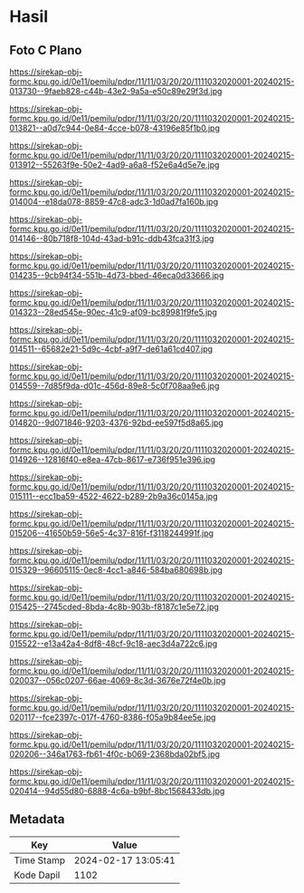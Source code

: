 # Hasil

## Foto C Plano

https://sirekap-obj-formc.kpu.go.id/0e11/pemilu/pdpr/11/11/03/20/20/1111032020001-20240215-013730--9faeb828-c44b-43e2-9a5a-e50c89e29f3d.jpg

https://sirekap-obj-formc.kpu.go.id/0e11/pemilu/pdpr/11/11/03/20/20/1111032020001-20240215-013821--a0d7c944-0e84-4cce-b078-43196e85f1b0.jpg

https://sirekap-obj-formc.kpu.go.id/0e11/pemilu/pdpr/11/11/03/20/20/1111032020001-20240215-013912--55263f9e-50e2-4ad9-a6a8-f52e6a4d5e7e.jpg

https://sirekap-obj-formc.kpu.go.id/0e11/pemilu/pdpr/11/11/03/20/20/1111032020001-20240215-014004--e18da078-8859-47c8-adc3-1d0ad7fa160b.jpg

https://sirekap-obj-formc.kpu.go.id/0e11/pemilu/pdpr/11/11/03/20/20/1111032020001-20240215-014146--80b718f8-104d-43ad-b91c-ddb43fca31f3.jpg

https://sirekap-obj-formc.kpu.go.id/0e11/pemilu/pdpr/11/11/03/20/20/1111032020001-20240215-014235--9cb94f34-551b-4d73-bbed-46eca0d33666.jpg

https://sirekap-obj-formc.kpu.go.id/0e11/pemilu/pdpr/11/11/03/20/20/1111032020001-20240215-014323--28ed545e-90ec-41c9-af09-bc89981f9fe5.jpg

https://sirekap-obj-formc.kpu.go.id/0e11/pemilu/pdpr/11/11/03/20/20/1111032020001-20240215-014511--65682e21-5d9c-4cbf-a9f7-de61a61cd407.jpg

https://sirekap-obj-formc.kpu.go.id/0e11/pemilu/pdpr/11/11/03/20/20/1111032020001-20240215-014559--7d85f9da-d01c-456d-89e8-5c0f708aa9e6.jpg

https://sirekap-obj-formc.kpu.go.id/0e11/pemilu/pdpr/11/11/03/20/20/1111032020001-20240215-014820--9d071846-9203-4376-92bd-ee597f5d8a65.jpg

https://sirekap-obj-formc.kpu.go.id/0e11/pemilu/pdpr/11/11/03/20/20/1111032020001-20240215-014926--12816f40-e8ea-47cb-8617-e736f951e396.jpg

https://sirekap-obj-formc.kpu.go.id/0e11/pemilu/pdpr/11/11/03/20/20/1111032020001-20240215-015111--ecc1ba59-4522-4622-b289-2b9a36c0145a.jpg

https://sirekap-obj-formc.kpu.go.id/0e11/pemilu/pdpr/11/11/03/20/20/1111032020001-20240215-015206--41650b59-56e5-4c37-816f-f3118244991f.jpg

https://sirekap-obj-formc.kpu.go.id/0e11/pemilu/pdpr/11/11/03/20/20/1111032020001-20240215-015329--96605115-0ec8-4cc1-a846-584ba680698b.jpg

https://sirekap-obj-formc.kpu.go.id/0e11/pemilu/pdpr/11/11/03/20/20/1111032020001-20240215-015425--2745cded-8bda-4c8b-903b-f8187c1e5e72.jpg

https://sirekap-obj-formc.kpu.go.id/0e11/pemilu/pdpr/11/11/03/20/20/1111032020001-20240215-015522--e13a42a4-8df8-48cf-9c18-aec3d4a722c6.jpg

https://sirekap-obj-formc.kpu.go.id/0e11/pemilu/pdpr/11/11/03/20/20/1111032020001-20240215-020037--056c0207-66ae-4069-8c3d-3676e72f4e0b.jpg

https://sirekap-obj-formc.kpu.go.id/0e11/pemilu/pdpr/11/11/03/20/20/1111032020001-20240215-020117--fce2397c-017f-4760-8386-f05a9b84ee5e.jpg

https://sirekap-obj-formc.kpu.go.id/0e11/pemilu/pdpr/11/11/03/20/20/1111032020001-20240215-020206--346a1763-fb61-4f0c-b069-2368bda02bf5.jpg

https://sirekap-obj-formc.kpu.go.id/0e11/pemilu/pdpr/11/11/03/20/20/1111032020001-20240215-020414--94d55d80-6888-4c6a-b9bf-8bc1568433db.jpg


## Metadata

| Key        | Value               |
| ---------- | ------------------- |
| Time Stamp | 2024-02-17 13:05:41 |
| Kode Dapil | 1102                |



